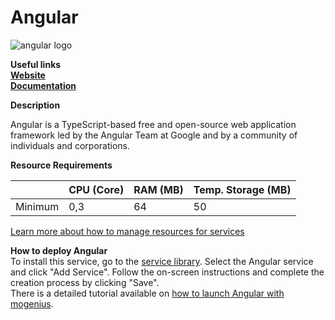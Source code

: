 # Angular

![angular logo](https://api.mogenius.com/file/id/2cfaa078-4fbe-4344-98cc-2d898008ec52)

**Useful links**  
**[Website](https://angular.io/)**  
**[Documentation](https://angular.io/docs)**  

**Description**

Angular is a TypeScript-based free and open-source web application framework led by the Angular Team at Google and by a community of individuals and corporations. 

**Resource Requirements**

||CPU (Core)|RAM (MB)  |Temp. Storage (MB)|
|--|--|--|--|
| Minimum | 0,3 |64| 50

[Learn more about how to manage resources for services](./../cloud-management/resource-management.md)

**How to deploy Angular**  
To install this service, go to the [service library](./../mogenius-platform/service-library.md). Select the Angular service and click "Add Service". Follow the on-screen instructions and complete the creation process by clicking "Save".  
There is a detailed tutorial available on [how to launch Angular with mogenius](./../tutorials/how-to-deploy-angular-in-the-cloud.md).

